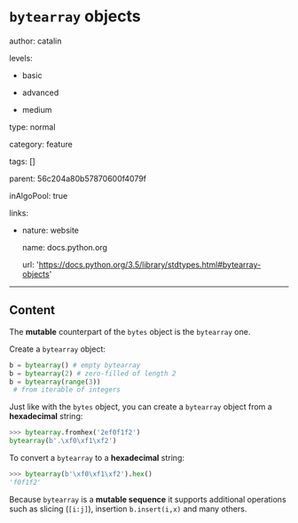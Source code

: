 # `bytearray` objects
author: catalin

levels:

  - basic

  - advanced

  - medium

type: normal

category: feature

tags: []

parent: 56c204a80b57870600f4079f

inAlgoPool: true

links:

  - nature: website

    name: docs.python.org

    url: 'https://docs.python.org/3.5/library/stdtypes.html#bytearray-objects'

---
## Content

The **mutable** counterpart of the `bytes` object is the `bytearray` one. 

Create a `bytearray` object:
```python
b = bytearray() # empty bytearray
b = bytearray(2) # zero-filled of length 2
b = bytearray(range(3))
 # from iterable of integers
```

Just like with the `bytes` object, you can create a `bytearray` object from a **hexadecimal** string:
```python
>>> bytearray.fromhex('2ef0f1f2')
bytearray(b'.\xf0\xf1\xf2')

```

To convert a `bytearray` to a **hexadecimal** string:
```python
>>> bytearray(b'\xf0\xf1\xf2').hex()
'f0f1f2'

```
Because `bytearray` is a **mutable sequence** it supports additional operations such as slicing (`[i:j]`), insertion `b.insert(i,x)` and many others. 
